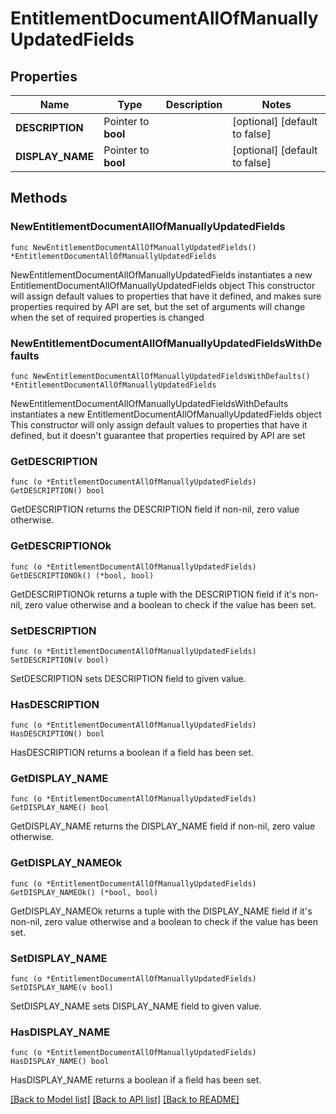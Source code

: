 # EntitlementDocumentAllOfManuallyUpdatedFields

## Properties

Name | Type | Description | Notes
------------ | ------------- | ------------- | -------------
**DESCRIPTION** | Pointer to **bool** |  | [optional] [default to false]
**DISPLAY_NAME** | Pointer to **bool** |  | [optional] [default to false]

## Methods

### NewEntitlementDocumentAllOfManuallyUpdatedFields

`func NewEntitlementDocumentAllOfManuallyUpdatedFields() *EntitlementDocumentAllOfManuallyUpdatedFields`

NewEntitlementDocumentAllOfManuallyUpdatedFields instantiates a new EntitlementDocumentAllOfManuallyUpdatedFields object
This constructor will assign default values to properties that have it defined,
and makes sure properties required by API are set, but the set of arguments
will change when the set of required properties is changed

### NewEntitlementDocumentAllOfManuallyUpdatedFieldsWithDefaults

`func NewEntitlementDocumentAllOfManuallyUpdatedFieldsWithDefaults() *EntitlementDocumentAllOfManuallyUpdatedFields`

NewEntitlementDocumentAllOfManuallyUpdatedFieldsWithDefaults instantiates a new EntitlementDocumentAllOfManuallyUpdatedFields object
This constructor will only assign default values to properties that have it defined,
but it doesn't guarantee that properties required by API are set

### GetDESCRIPTION

`func (o *EntitlementDocumentAllOfManuallyUpdatedFields) GetDESCRIPTION() bool`

GetDESCRIPTION returns the DESCRIPTION field if non-nil, zero value otherwise.

### GetDESCRIPTIONOk

`func (o *EntitlementDocumentAllOfManuallyUpdatedFields) GetDESCRIPTIONOk() (*bool, bool)`

GetDESCRIPTIONOk returns a tuple with the DESCRIPTION field if it's non-nil, zero value otherwise
and a boolean to check if the value has been set.

### SetDESCRIPTION

`func (o *EntitlementDocumentAllOfManuallyUpdatedFields) SetDESCRIPTION(v bool)`

SetDESCRIPTION sets DESCRIPTION field to given value.

### HasDESCRIPTION

`func (o *EntitlementDocumentAllOfManuallyUpdatedFields) HasDESCRIPTION() bool`

HasDESCRIPTION returns a boolean if a field has been set.

### GetDISPLAY_NAME

`func (o *EntitlementDocumentAllOfManuallyUpdatedFields) GetDISPLAY_NAME() bool`

GetDISPLAY_NAME returns the DISPLAY_NAME field if non-nil, zero value otherwise.

### GetDISPLAY_NAMEOk

`func (o *EntitlementDocumentAllOfManuallyUpdatedFields) GetDISPLAY_NAMEOk() (*bool, bool)`

GetDISPLAY_NAMEOk returns a tuple with the DISPLAY_NAME field if it's non-nil, zero value otherwise
and a boolean to check if the value has been set.

### SetDISPLAY_NAME

`func (o *EntitlementDocumentAllOfManuallyUpdatedFields) SetDISPLAY_NAME(v bool)`

SetDISPLAY_NAME sets DISPLAY_NAME field to given value.

### HasDISPLAY_NAME

`func (o *EntitlementDocumentAllOfManuallyUpdatedFields) HasDISPLAY_NAME() bool`

HasDISPLAY_NAME returns a boolean if a field has been set.


[[Back to Model list]](../README.md#documentation-for-models) [[Back to API list]](../README.md#documentation-for-api-endpoints) [[Back to README]](../README.md)


